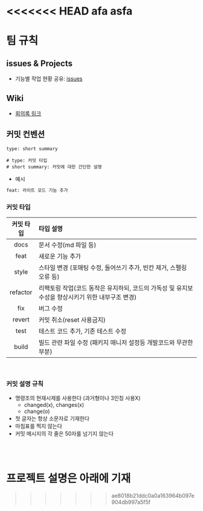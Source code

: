 <<<<<<< HEAD
afa
asfa
=======

# 팀 규칙

## issues & Projects

- 기능별 작업 현황 공유: [issues](https://github.com/kimdaeyeobbb/gittestrepo1/issues)


## Wiki

- [회의록 링크](https://github.com/kimdaeyeobbb/gittestrepo1/wiki)


## 커밋 컨벤션

```plain text
type: short summary   

# type: 커밋 타입
# short summary: 커밋에 대한 간단한 설명
```

- 예시
```bash
feat: 라이트 모드 기능 추가
```

### 커밋 타입

|커밋 타입|타입 설명|
|:--:|:--|
|docs|문서 수정(md 파일 등)|
|feat|새로운 기능 추가|
|style|스타일 변경 (포매팅 수정, 들어쓰기 추가, 빈칸 제거, 스펠링 오류 등)|
|refactor|리팩토링 작업(코드 동작은 유지하되, 코드의 가독성 및 유지보수성을 향상시키기 위한 내부구조 변경)|
|fix|버그 수정|
|revert|커밋 취소(reset 사용금지)|
|test|테스트 코드 추가, 기존 테스트 수정|
|build|빌드 관련 파일 수정 (패키지 매니저 설정등 개발코드와 무관한 부분)|

<br>

### 커밋 설명 규칙

- 명령조의 현재시제를 사용한다 (과거형이나 3인칭 사용X)
  - changed(x), changes(x)
  - change(o)
- 첫 글자는 항상 소문자로 기재한다
- 마침표를 찍지 않는다
- 커밋 메시지의 각 줄은 50자를 넘기지 않는다


<br><br>

# 프로젝트 설명은 아래에 기재

>>>>>>> ae8018b21ddc0a0a163964b097e904db997a5f5f
